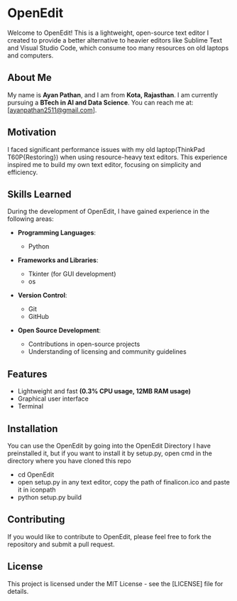 # OpenEdit

Welcome to OpenEdit! This is a lightweight, open-source text editor I created to provide a better alternative to heavier editors like Sublime Text and Visual Studio Code, which consume too many resources on old laptops and computers.

## About Me

My name is **Ayan Pathan**, and I am from **Kota, Rajasthan**. I am currently pursuing a **BTech in AI and Data Science**. You can reach me at: [ayanpathan2511@gmail.com].

## Motivation

I faced significant performance issues with my old laptop(ThinkPad T60P{Restoring}) when using resource-heavy text editors. This experience inspired me to build my own text editor, focusing on simplicity and efficiency.

## Skills Learned

During the development of OpenEdit, I have gained experience in the following areas:

- **Programming Languages**: 
  - Python

- **Frameworks and Libraries**: 
  - Tkinter (for GUI development)
  - os

- **Version Control**: 
  - Git
  - GitHub

- **Open Source Development**: 
  - Contributions in open-source projects
  - Understanding of licensing and community guidelines


## Features

- Lightweight and fast **(0.3% CPU usage, 12MB RAM usage)**
- Graphical user interface
- Terminal 

## Installation

You can use the OpenEdit by going into the OpenEdit Directory
I have preinstalled it, but if you want to install it by setup.py, open cmd in the directory where you have cloned this repo
- cd OpenEdit
- open setup.py in any text editor, copy the path of finalicon.ico and paste it in iconpath
- python setup.py build

## Contributing

If you would like to contribute to OpenEdit, please feel free to fork the repository and submit a pull request.

## License

This project is licensed under the MIT License - see the [LICENSE] file for details.


